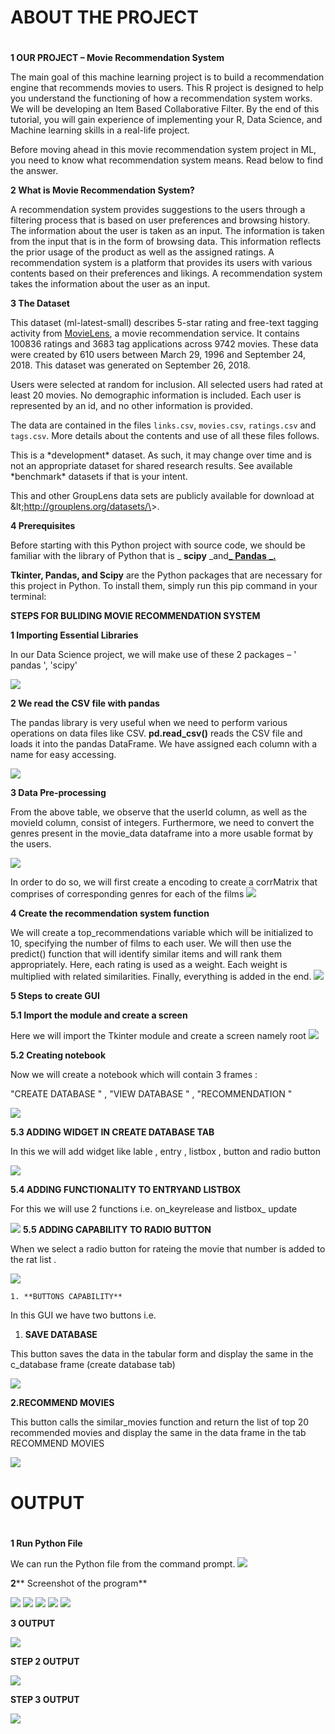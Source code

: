 # **ABOUT THE PROJECT**

#

**1 OUR PROJECT – Movie Recommendation System**

The main goal of this machine learning project is to build a recommendation engine that recommends movies to users. This R project is designed to help you understand the functioning of how a recommendation system works. We will be developing an Item Based Collaborative Filter. By the end of this tutorial, you will gain experience of implementing your R, Data Science, and Machine learning skills in a real-life project.

Before moving ahead in this movie recommendation system project in ML, you need to know what recommendation system means. Read below to find the answer.

**2 What is Movie Recommendation System?**

A recommendation system provides suggestions to the users through a filtering process that is based on user preferences and browsing history. The information about the user is taken as an input. The information is taken from the input that is in the form of browsing data. This information reflects the prior usage of the product as well as the assigned ratings. A recommendation system is a platform that provides its users with various contents based on their preferences and likings. A recommendation system takes the information about the user as an input.

**3 The Dataset**

This dataset (ml-latest-small) describes 5-star rating and free-text tagging activity from [MovieLens](http://movielens.org), a movie recommendation service. It contains 100836 ratings and 3683 tag applications across 9742 movies. These data were created by 610 users between March 29, 1996 and September 24, 2018. This dataset was generated on September 26, 2018.

Users were selected at random for inclusion. All selected users had rated at least 20 movies. No demographic information is included. Each user is represented by an id, and no other information is provided.

The data are contained in the files `links.csv`, `movies.csv`, `ratings.csv` and `tags.csv`. More details about the contents and use of all these files follows.

This is a \*development\* dataset. As such, it may change over time and is not an appropriate dataset for shared research results. See available \*benchmark\* datasets if that is your intent.

This and other GroupLens data sets are publicly available for download at \&lt;http://grouplens.org/datasets/\&gt;.

**4 Prerequisites**

Before starting with this Python project with source code, we should be familiar with the library of Python that is _ **scipy** _and[_ **Pandas** _](https://data-flair.training/blogs/pandas-tutorials-home/)[**.**](https://data-flair.training/blogs/pandas-tutorials-home/)

**Tkinter, Pandas, and Scipy** are the Python packages that are necessary for this project in Python. To install them, simply run this pip command in your terminal:



**STEPS FOR BULIDING MOVIE RECOMMENDATION SYSTEM**

**1 Importing Essential Libraries**

In our Data Science project, we will make use of these 2 packages – &#39; pandas &#39;, &#39;scipy&#39;

![](Screenshot/1.jpg)

**2 We read the CSV file with pandas**

The pandas library is very useful when we need to perform various operations on data files like CSV. **pd.read\_csv()** reads the CSV file and loads it into the pandas DataFrame. We have assigned each column with a name for easy accessing.

![](Screenshot/2.jpg)


**3 Data Pre-processing**

From the above table, we observe that the userId column, as well as the movieId column, consist of integers. Furthermore, we need to convert the genres present in the movie\_data dataframe into a more usable format by the users.

![](Screenshot/3.jpg)


In order to do so, we will first create a encoding to create a corrMatrix that comprises of corresponding genres for each of the films ![](Screenshot/4.jpg)

**4 Create the recommendation system function**

We will create a top\_recommendations variable which will be initialized to 10, specifying the number of films to each user. We will then use the predict() function that will identify similar items and will rank them appropriately. Here, each rating is used as a weight. Each weight is multiplied with related similarities. Finally, everything is added in the end. ![](Screenshot/5.jpg)


**5 Steps to create GUI**

**5.1 Import the module and create a screen**

Here we will import the Tkinter module and create a screen namely root ![](Screenshot/6.jpg)


**5.2 Creating notebook**

Now we will create a notebook which will contain 3 frames :

&quot;CREATE DATABASE &quot; , &quot;VIEW DATABASE &quot; , &quot;RECOMMENDATION &quot;

![](Screenshot/7.jpg)


**5.3 ADDING WIDGET IN CREATE DATABASE TAB**

In this we will add widget like lable , entry , listbox , button and radio button

![](Screenshot/8.jpg)


**5.4 ADDING FUNCTIONALITY TO ENTRYAND LISTBOX**

For this we will use 2 functions i.e. on\_keyrelease and listbox\_ update

![](Screenshot/9.jpg)
**5.5 ADDING CAPABILITY TO RADIO BUTTON**

When we select a radio button for rateing the movie that number is added to the rat list .

![](Screenshot/10.jpg)

    1. **BUTTONS CAPABILITY**

In this GUI we have two buttons i.e.

1. **SAVE DATABASE**

This button saves the data in the tabular form and display the same in the c\_database frame (create database tab)

![](Screenshot/11.jpg)


**2.RECOMMEND MOVIES**

This button calls the similar\_movies function and return the list of top 20 recommended movies and display the same in the data frame in the tab RECOMMEND MOVIES

![](Screenshot/12.jpg)




#

# **OUTPUT**

#

**1 Run Python File**

We can run the Python file from the command prompt. ![](Screenshot/13.jpg)


**2**** Screenshot of the program**

![](Screenshot/14.jpg)
![](Screenshot/15.jpg)
![](Screenshot/16.jpg)
![](Screenshot/17.jpg)
![](Screenshot/18.jpg)

**3 OUTPUT**

![](Screenshot/19.JPG)




**STEP 2 OUTPUT**

![](Screenshot/20.jpg)

**STEP 3 OUTPUT**

![](Screenshot/21.jpg)

